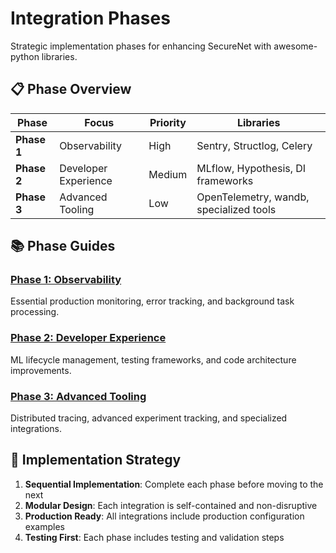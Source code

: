 # Integration Phases

Strategic implementation phases for enhancing SecureNet with awesome-python libraries.

## 📋 Phase Overview

| Phase | Focus | Priority | Libraries |
|-------|-------|----------|-----------|
| **Phase 1** | Observability | High | Sentry, Structlog, Celery |
| **Phase 2** | Developer Experience | Medium | MLflow, Hypothesis, DI frameworks |
| **Phase 3** | Advanced Tooling | Low | OpenTelemetry, wandb, specialized tools |

## 📚 Phase Guides

### [Phase 1: Observability](phase-1-observability.md)
Essential production monitoring, error tracking, and background task processing.

### [Phase 2: Developer Experience](phase-2-developer-experience.md)
ML lifecycle management, testing frameworks, and code architecture improvements.

### [Phase 3: Advanced Tooling](phase-3-advanced-tooling.md)
Distributed tracing, advanced experiment tracking, and specialized integrations.

## 🎯 Implementation Strategy

1. **Sequential Implementation**: Complete each phase before moving to the next
2. **Modular Design**: Each integration is self-contained and non-disruptive
3. **Production Ready**: All integrations include production configuration examples
4. **Testing First**: Each phase includes testing and validation steps 